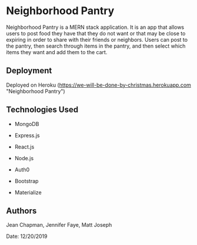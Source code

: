 # Neighborhood Pantry

Neighborhood Pantry is a MERN stack application. It is an app that allows users to post food they have that they do not want or that may be close to expiring in order to share with their friends or neighbors. Users can post to the pantry, then search through items in the pantry, and then select which items they want and add them to the cart.     

## Deployment

Deployed on Heroku (https://we-will-be-done-by-christmas.herokuapp.com "Neighborhood Pantry") 

## Technologies Used

* MongoDB

* Express.js

* React.js

* Node.js

* Auth0

* Bootstrap

* Materialize

## Authors

Jean Chapman, Jennifer Faye, Matt Joseph

Date: 12/20/2019
